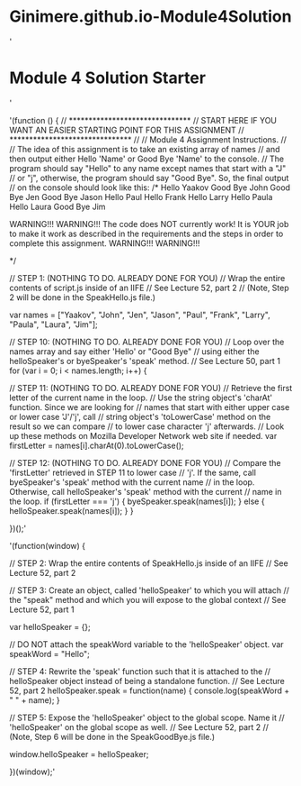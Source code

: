 # Ginimere.github.io-Module4Solution
'<!DOCTYPE html>
<html>
<head>
  <meta charset="utf-8">
  <title>Module 4 Solution Starter</title>
   <script> 
  var names = [];
  </script>
  <script src="SpeakHello.js"></script>
  <script src="SpeakGoodBye.js"></script>
  <script src="script.js"></script>
</head>
<body>
  <h1>Module 4 Solution Starter</h1>
</body>
</html>'

'(function () {
// ******************************* 
// START HERE IF YOU WANT AN EASIER STARTING POINT FOR THIS ASSIGNMENT
// *******************************
//
// Module 4 Assignment Instructions.
//
// The idea of this assignment is to take an existing array of names
// and then output either Hello 'Name' or Good Bye 'Name' to the console.
// The program should say "Hello" to any name except names that start with a "J"
// or "j", otherwise, the program should say "Good Bye". So, the final output
// on the console should look like this:
/*
Hello Yaakov
Good Bye John
Good Bye Jen
Good Bye Jason
Hello Paul
Hello Frank
Hello Larry
Hello Paula
Hello Laura
Good Bye Jim

WARNING!!! WARNING!!!
The code does NOT currently work! It is YOUR job to make it work
as described in the requirements and the steps in order to complete this
assignment.
WARNING!!! WARNING!!!

*/

// STEP 1: (NOTHING TO DO. ALREADY DONE FOR YOU)
// Wrap the entire contents of script.js inside of an IIFE
// See Lecture 52, part 2
// (Note, Step 2 will be done in the SpeakHello.js file.)

var names = ["Yaakov", "John", "Jen", "Jason", "Paul", "Frank", "Larry", "Paula", "Laura", "Jim"];

// STEP 10: (NOTHING TO DO. ALREADY DONE FOR YOU)
// Loop over the names array and say either 'Hello' or "Good Bye"
// using either the helloSpeaker's or byeSpeaker's 'speak' method.
// See Lecture 50, part 1
for (var i = 0; i < names.length; i++) {

  // STEP 11: (NOTHING TO DO. ALREADY DONE FOR YOU)
  // Retrieve the first letter of the current name in the loop.
  // Use the string object's 'charAt' function. Since we are looking for
  // names that start with either upper case or lower case 'J'/'j', call
  // string object's 'toLowerCase' method on the result so we can compare
  // to lower case character 'j' afterwards.
  // Look up these methods on Mozilla Developer Network web site if needed.
  var firstLetter = names[i].charAt(0).toLowerCase();

  // STEP 12: (NOTHING TO DO. ALREADY DONE FOR YOU)
  // Compare the 'firstLetter' retrieved in STEP 11 to lower case
  // 'j'. If the same, call byeSpeaker's 'speak' method with the current name
  // in the loop. Otherwise, call helloSpeaker's 'speak' method with the current
  // name in the loop.
  if (firstLetter === 'j') {
    byeSpeaker.speak(names[i]);
  } else {
    helloSpeaker.speak(names[i]);
  }
}

})();'

'(function(window) {

// STEP 2: Wrap the entire contents of SpeakHello.js inside of an IIFE
// See Lecture 52, part 2


// STEP 3: Create an object, called 'helloSpeaker' to which you will attach
// the "speak" method and which you will expose to the global context
// See Lecture 52, part 1

var helloSpeaker = {};

// DO NOT attach the speakWord variable to the 'helloSpeaker' object.
var speakWord = "Hello";

// STEP 4: Rewrite the 'speak' function such that it is attached to the
// helloSpeaker object instead of being a standalone function.
// See Lecture 52, part 2
helloSpeaker.speak = function(name) {
  console.log(speakWord + " " + name);
}

// STEP 5: Expose the 'helloSpeaker' object to the global scope. Name it
// 'helloSpeaker' on the global scope as well.
// See Lecture 52, part 2
// (Note, Step 6 will be done in the SpeakGoodBye.js file.)

window.helloSpeaker = helloSpeaker;

})(window);'
